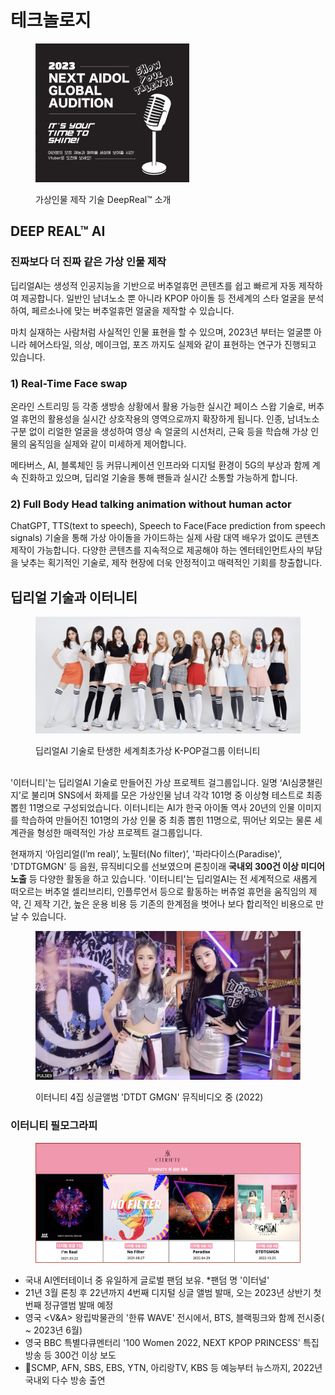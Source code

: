 # 테크놀로지

<figure><img src="../../.gitbook/assets/image (4).png" alt=""><figcaption><p>가상인물 제작 기술 DeepReal™ 소개</p></figcaption></figure>

## **DEEP REAL**™ **AI**

### 진짜보다 더 진짜 같은 가상 인물 제작

딥리얼AI는 생성적 인공지능을 기반으로 버추얼휴먼 콘텐츠를 쉽고 빠르게 자동 제작하여 제공합니다. 일반인 남녀노소 뿐 아니라 KPOP 아이돌 등 전세계의 스타 얼굴을 분석하여, 페르소나에 맞는 버추얼휴먼 얼굴을 제작할 수 있습니다.&#x20;

마치 실재하는 사람처럼 사실적인 인물 표현을 할 수 있으며, 2023년 부터는 얼굴뿐 아니라 헤어스타일, 의상, 메이크업, 포즈 까지도 실제와 같이 표현하는 연구가 진행되고 있습니다.

### 1) Real-Time Face swap&#x20;

온라인 스트리밍 등 각종 생방송 상황에서 활용 가능한 실시간 페이스 스왑 기술로, 버추얼 휴먼의 활용성을 실시간 상호작용의 영역으로까지 확장하게 됩니다. 인종, 남녀노소 구분 없이 리얼한 얼굴을 생성하여 영상 속 얼굴의 시선처리, 근육 등을 학습해 가상 인물의 움직임을 실제와 같이 미세하게 제어합니다.

메타버스, AI, 블록체인 등 커뮤니케이션 인프라와 디지털 환경이 5G의 부상과 함께 계속 진화하고 있으며, 딥리얼 기술을 통해 팬들과 실시간 소통할 가능하게 합니다.

### 2) Full Body Head talking animation without human actor

ChatGPT, TTS(text to speech), Speech to Face(Face prediction from speech signals) 기술을 통해 가상 아이돌을 가이드하는 실제 사람 대역 배우가 없이도 콘텐츠 제작이 가능합니다. 다양한 콘텐츠를 지속적으로 제공해야 하는 엔터테인먼트사의 부담을 낮추는 획기적인 기술로, 제작 현장에 더욱 안정적이고 매력적인 기회를 창출합니다.

## 딥리얼 기술과 이터니티

<figure><img src="../../.gitbook/assets/image (1).png" alt=""><figcaption><p>딥리얼AI 기술로 탄생한 세계최초가상 K-POP걸그룹 이터니티<br></p></figcaption></figure>

\
'이터니티'는 딥리얼AI 기술로 만들어진 가상 프로젝트 걸그룹입니다. 일명 ‘AI심쿵챌린지’로 불리며 SNS에서 화제를 모은 가상인물 남녀 각각 101명 중 이상형 테스트로 최종 뽑힌 11명으로 구성되었습니다. 이터니티는 AI가 한국 아이돌 역사 20년의 인물 이미지를 학습하여 만들어진 101명의 가상 인물 중 최종 뽑힌 11명으로, 뛰어난 외모는 물론 세계관을 형성한 매력적인 가상 프로젝트 걸그룹입니다.

현재까지 ‘아임리얼(I’m real)’, 노필터(No filter)’, '파라다이스(Paradise)', 'DTDTGMGN' 등 음원, 뮤직비디오를 선보였으며 론칭이래 **국내외 300건 이상 미디어 노출** 등 다양한 활동을 하고 있습니다. '이터니티'는 딥리얼AI는 전 세계적으로 새롭게 떠오르는 버추얼 셀리브리티, 인플루언서 등으로 활동하는 버츄얼 휴먼을 움직임의 제약, 긴 제작 기간, 높은 운용 비용 등 기존의 한계점을 벗어나 보다 합리적인 비용으로 만날 수 있습니다.

<figure><img src="../../.gitbook/assets/image (2).png" alt=""><figcaption><p>이터니티 4집 싱글앨범 'DTDT GMGN' 뮤직비디오 중 (2022)</p></figcaption></figure>

### 이터니티 필모그라피

<figure><img src="../../.gitbook/assets/image (3).png" alt=""><figcaption></figcaption></figure>

* 국내 AI엔터테이너 중 유일하게 글로벌 팬덤 보유. \*팬덤 명 '이터널'
* 21년 3월 론칭 후 22년까지 4번째 디지털 싱글 앨범 발매, 오는 2023년 상반기 첫 번째 정규앨범 발매 예정
* 영국 \<V\&A> 왕립박물관의 '한류 WAVE' 전시에서, BTS, 블랙핑크와 함께 전시중( \~ 2023년 6월)
* 영국 BBC 특별다큐멘터리 '100 Women 2022, NEXT KPOP PRINCESS' 특집방송 등 300건 이상 보도
* SCMP, AFN, SBS, EBS, YTN, 아리랑TV, KBS 등 예능부터 뉴스까지, 2022년 국내외 다수 방송 출연&#x20;
